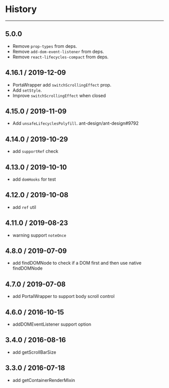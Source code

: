 # History

---

## 5.0.0

- Remove `prop-types` from deps.
- Remove `add-dom-event-listener` from deps.
- Remove `react-lifecycles-compact` from deps.

## 4.16.1 / 2019-12-09

- PortaWrapper add `switchScrollingEffect` prop.
- Add `setStyle`.
- Improve `switchScrollingEffect` when closed

## 4.15.0 / 2019-11-09

- Add `unsafeLifecyclesPolyfill`. ant-design/ant-design#9792

## 4.14.0 / 2019-10-29

- add `supportRef` check

## 4.13.0 / 2019-10-10

- add `domHooks` for test

## 4.12.0 / 2019-10-08

- add `ref` util

## 4.11.0 / 2019-08-23

- warning support `noteOnce`

## 4.8.0 / 2019-07-09

- add findDOMNode to check if a DOM first and then use native findDOMNode

## 4.7.0 / 2019-07-08

- add PortalWrapper to support body scroll control

## 4.6.0 / 2016-10-15

- addDOMEventListener support option

## 3.4.0 / 2016-08-16

- add getScrollBarSize

## 3.3.0 / 2016-07-18

- add getContainerRenderMixin
